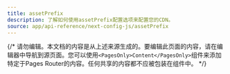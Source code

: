```yaml
---
title: assetPrefix
description: 了解如何使用assetPrefix配置选项来配置您的CDN。
source: app/api-reference/next-config-js/assetPrefix
---
```


{/* 请勿编辑。本文档的内容是从上述来源生成的。要编辑此页面的内容，请在编辑器中导航到源页面。您可以使用`<PagesOnly>Content</PagesOnly>`组件来添加特定于Pages Router的内容。任何共享的内容都不应被包装在组件中。 */}